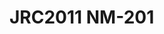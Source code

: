 <a name="material" />

# JRC2011 NM-201
<script type="application/ld+json">
  {
    "@context": "https://schema.org/",
    "@type": "ChemicalSubstance",
    "http://purl.org/dc/terms/conformsTo":
      {
        "@type": "CreativeWork",
        "@id": "https://bioschemas.org/profiles/ChemicalSubstance/0.4-RELEASE/"
      },
    "@id": "https://egonw.github.io/nanowiki/nanowiki349.html#material",
    "name": "JRC2011 NM-201",
    "sameAs": "http://127.0.0.1/mediawiki/index.php/Special:URIResolver/JRC2011_NM-2D201"
  }
</script>

